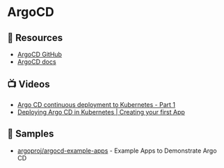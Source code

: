 # ArgoCD

## 📘 Resources
- [ArgoCD GitHub](https://github.com/argoproj/argo-cd/)
- [ArgoCD docs](https://argo-cd.readthedocs.io/en/stable/)

## 📺 Videos
- [Argo CD continuous deployment to Kubernetes - Part 1](https://www.youtube.com/watch?v=HX24uMKmJRw)
- [Deploying Argo CD in Kubernetes | Creating your first App](https://www.youtube.com/watch?v=vSnVhJkyJBw)
## 🚀 Samples
- [argoproj/argocd-example-apps](https://github.com/argoproj/argocd-example-apps) - Example Apps to Demonstrate Argo CD